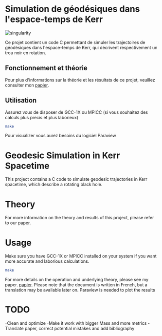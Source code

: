 # Simulation de géodésiques dans l'espace-temps de Kerr 

![singularity](https://github.com/at0m741/Kerr_Geodesics/assets/20189027/77c3b1ed-d70e-4319-81d4-32004044a585)

Ce projet contient un code C permettant de simuler les trajectoires de géodésiques dans l'espace-temps de Kerr, qui décrivent respectivement un trou noir en rotation.

## Fonctionnement et théorie

Pour plus d'informations sur la théorie et les résultats de ce projet, veuillez consulter mon [papier](Simulation_de_trajectoires_de_geodesiques.pdf). 

## Utilisation 

Assurez vous de disposer de GCC-1X ou MPICC (si vous souhaitez des calculs plus precis et plus laborieux) 

```bash
make
```

Pour visualizer vous aurez besoins du logiciel Paraview

# Geodesic Simulation in Kerr Spacetime
This project contains a C code to simulate geodesic trajectories in Kerr spacetime, which describe a rotating black hole.

# Theory
For more information on the theory and results of this project, please refer to our paper.

# Usage
Make sure you have GCC-1X or MPICC installed on your system if you want more accurate and laborious calculations.
```bash
make
```
For more details on the operation and underlying theory, please see my paper. [papier](Simulation_de_trajectoires_de_geodesiques.pdf).
Please note that the document is written in French, but a translation may be available later on.
Paraview is needed to plot the results


# TODO

-Clean and optimize
-Make it work with bigger Mass and more metrics
-Translate paper, correct potential mistakes and add bibliography


